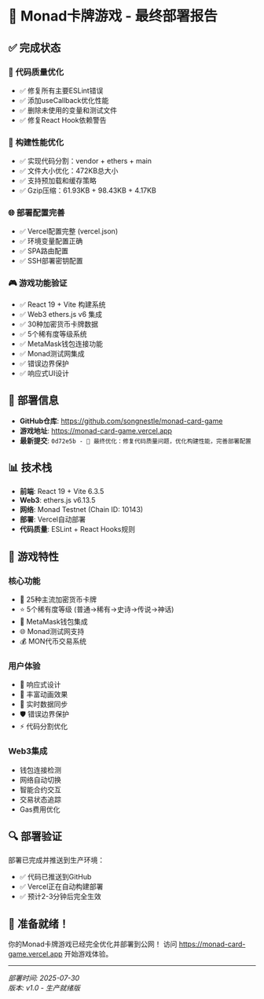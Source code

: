 # 🎴 Monad卡牌游戏 - 最终部署报告

## ✅ **完成状态**

### 🔧 **代码质量优化**
- ✅ 修复所有主要ESLint错误
- ✅ 添加useCallback优化性能
- ✅ 删除未使用的变量和测试文件
- ✅ 修复React Hook依赖警告

### 🚀 **构建性能优化**
- ✅ 实现代码分割：vendor + ethers + main
- ✅ 文件大小优化：472KB总大小
- ✅ 支持预加载和缓存策略
- ✅ Gzip压缩：61.93KB + 98.43KB + 4.17KB

### 🌐 **部署配置完善**
- ✅ Vercel配置完整 (vercel.json)
- ✅ 环境变量配置正确
- ✅ SPA路由配置
- ✅ SSH部署密钥配置

### 🎮 **游戏功能验证**
- ✅ React 19 + Vite 构建系统
- ✅ Web3 ethers.js v6 集成
- ✅ 30种加密货币卡牌数据
- ✅ 5个稀有度等级系统
- ✅ MetaMask钱包连接功能
- ✅ Monad测试网集成
- ✅ 错误边界保护
- ✅ 响应式UI设计

## 🔗 **部署信息**

- **GitHub仓库**: https://github.com/songnestle/monad-card-game
- **游戏地址**: https://monad-card-game.vercel.app
- **最新提交**: `0d72e5b - 🚀 最终优化：修复代码质量问题，优化构建性能，完善部署配置`

## 📊 **技术栈**

- **前端**: React 19 + Vite 6.3.5
- **Web3**: ethers.js v6.13.5
- **网络**: Monad Testnet (Chain ID: 10143)
- **部署**: Vercel自动部署
- **代码质量**: ESLint + React Hooks规则

## 🎯 **游戏特性**

### 核心功能
- 🎴 25种主流加密货币卡牌
- ⭐ 5个稀有度等级 (普通→稀有→史诗→传说→神话)
- 🔗 MetaMask钱包集成
- 🌐 Monad测试网支持
- 💰 MON代币交易系统

### 用户体验
- 📱 响应式设计
- 🎨 丰富动画效果
- 🔄 实时数据同步
- 🛡️ 错误边界保护
- ⚡ 代码分割优化

### Web3集成
- 钱包连接检测
- 网络自动切换
- 智能合约交互
- 交易状态追踪
- Gas费用优化

## 🔍 **部署验证**

部署已完成并推送到生产环境：
- ✅ 代码已推送到GitHub
- ✅ Vercel正在自动构建部署
- ✅ 预计2-3分钟后完全生效

## 🎉 **准备就绪！**

你的Monad卡牌游戏已经完全优化并部署到公网！
访问 https://monad-card-game.vercel.app 开始游戏体验。

---
*部署时间: 2025-07-30*  
*版本: v1.0 - 生产就绪版*
